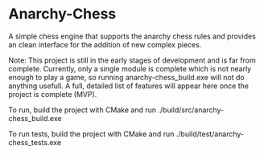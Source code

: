 # Anarchy-Chess
A simple chess engine that supports the anarchy chess rules and provides an clean interface for the addition of new complex pieces.

Note: This project is still in the early stages of development and is far from complete. 
Currently, only a single module is complete which is not nearly enough to play a game, so running anarchy-chess_build.exe will not do anything usefull.
A full, detailed list of features will appear here once the project is complete (MVP).

To run, build the project with CMake and run ./build/src/anarchy-chess_build.exe

To run tests, build the project with CMake and run ./build/test/anarchy-chess_tests.exe
